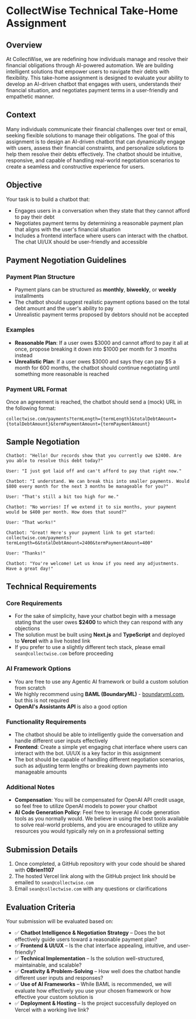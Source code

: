 # CollectWise Technical Take-Home Assignment

## Overview

At CollectWise, we are redefining how individuals manage and resolve their financial obligations through AI-powered automation. We are building intelligent solutions that empower users to navigate their debts with flexibility. This take-home assignment is designed to evaluate your ability to develop an AI-driven chatbot that engages with users, understands their financial situation, and negotiates payment terms in a user-friendly and empathetic manner.

## Context

Many individuals communicate their financial challenges over text or email, seeking flexible solutions to manage their obligations. The goal of this assignment is to design an AI-driven chatbot that can dynamically engage with users, assess their financial constraints, and personalize solutions to help them resolve their debts effectively. The chatbot should be intuitive, responsive, and capable of handling real-world negotiation scenarios to create a seamless and constructive experience for users.

## Objective

Your task is to build a chatbot that:

- Engages users in a conversation when they state that they cannot afford to pay their debt
- Negotiates payment terms by determining a reasonable payment plan that aligns with the user's financial situation
- Includes a frontend interface where users can interact with the chatbot. The chat UI/UX should be user-friendly and accessible

## Payment Negotiation Guidelines

### Payment Plan Structure

- Payment plans can be structured as **monthly**, **biweekly**, or **weekly** installments
- The chatbot should suggest realistic payment options based on the total debt amount and the user's ability to pay
- Unrealistic payment terms proposed by debtors should not be accepted

### Examples

- **Reasonable Plan**: If a user owes $3000 and cannot afford to pay it all at once, propose breaking it down into $1000 per month for 3 months instead
- **Unrealistic Plan**: If a user owes $3000 and says they can pay $5 a month for 600 months, the chatbot should continue negotiating until something more reasonable is reached

### Payment URL Format

Once an agreement is reached, the chatbot should send a (mock) URL in the following format:

```
collectwise.com/payments?termLength={termLength}&totalDebtAmount={totalDebtAmount}&termPaymentAmount={termPaymentAmount}
```

## Sample Negotiation

```
Chatbot: "Hello! Our records show that you currently owe $2400. Are you able to resolve this debt today?"

User: "I just got laid off and can't afford to pay that right now."

Chatbot: "I understand. We can break this into smaller payments. Would $800 every month for the next 3 months be manageable for you?"

User: "That's still a bit too high for me."

Chatbot: "No worries! If we extend it to six months, your payment would be $400 per month. How does that sound?"

User: "That works!"

Chatbot: "Great! Here's your payment link to get started: collectwise.com/payments?termLength=6&totalDebtAmount=2400&termPaymentAmount=400"

User: "Thanks!"

Chatbot: "You're welcome! Let us know if you need any adjustments. Have a great day!"
```

## Technical Requirements

### Core Requirements

- For the sake of simplicity, have your chatbot begin with a message stating that the user owes **$2400** to which they can respond with any objections
- The solution must be built using **Next.js** and **TypeScript** and deployed to **Vercel** with a live hosted link
- If you prefer to use a slightly different tech stack, please email `sean@collectwise.com` before proceeding

### AI Framework Options

- You are free to use any Agentic AI framework or build a custom solution from scratch
- We highly recommend using **BAML (BoundaryML)** - [boundaryml.com](https://boundaryml.com), but this is not required
- **OpenAI's Assistants API** is also a good option

### Functionality Requirements

- The chatbot should be able to intelligently guide the conversation and handle different user inputs effectively
- **Frontend**: Create a simple yet engaging chat interface where users can interact with the bot. UI/UX is a key factor in this assignment
- The bot should be capable of handling different negotiation scenarios, such as adjusting term lengths or breaking down payments into manageable amounts

### Additional Notes

- **Compensation**: You will be compensated for OpenAI API credit usage, so feel free to utilize OpenAI models to power your chatbot
- **AI Code Generation Policy**: Feel free to leverage AI code generation tools as you normally would. We believe in using the best tools available to solve real-world problems, and you are encouraged to utilize any resources you would typically rely on in a professional setting

## Submission Details

1. Once completed, a GitHub repository with your code should be shared with **OBrien1107**
2. The hosted Vercel link along with the GitHub project link should be emailed to `sean@collectwise.com`
3. Email `sean@collectwise.com` with any questions or clarifications

## Evaluation Criteria

Your submission will be evaluated based on:

- ✅ **Chatbot Intelligence & Negotiation Strategy** – Does the bot effectively guide users toward a reasonable payment plan?
- ✅ **Frontend & UI/UX** – Is the chat interface appealing, intuitive, and user-friendly?
- ✅ **Technical Implementation** – Is the solution well-structured, maintainable, and scalable?
- ✅ **Creativity & Problem-Solving** – How well does the chatbot handle different user inputs and responses?
- ✅ **Use of AI Frameworks** – While BAML is recommended, we will evaluate how effectively you use your chosen framework or how effective your custom solution is
- ✅ **Deployment & Hosting** – Is the project successfully deployed on Vercel with a working live link?
